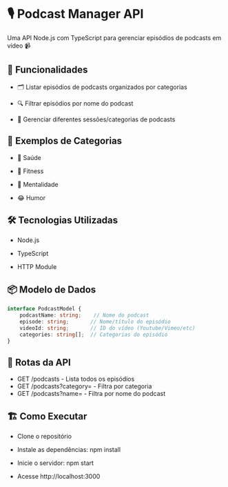 # 🎙️ Podcast Manager API
Uma API Node.js com TypeScript para gerenciar episódios de podcasts em vídeo 📹

## 🌟 Funcionalidades
- 🗂️ Listar episódios de podcasts organizados por categorias

- 🔍 Filtrar episódios por nome do podcast

- 📂 Gerenciar diferentes sessões/categorias de podcasts

## 📌 Exemplos de Categorias
- 🏥 Saúde

- 💪 Fitness

- 🧠 Mentalidade

- 😂 Humor

## 🛠️ Tecnologias Utilizadas
- Node.js

- TypeScript

- HTTP Module

## 📦 Modelo de Dados

```typescript
interface PodcastModel {
    podcastName: string;    // Nome do podcast
    episode: string;       // Nome/título do episódio
    videoId: string;       // ID do vídeo (Youtube/Vimeo/etc)
    categories: string[];  // Categorias do episódio
}
```
## 🚀 Rotas da API
- GET /podcasts - Lista todos os episódios
- GET /podcasts?category=<categoria> - Filtra por categoria
- GET /podcasts?name=<nome> - Filtra por nome do podcast

## 🏗️ Como Executar
- Clone o repositório

- Instale as dependências: npm install

- Inicie o servidor: npm start

- Acesse http://localhost:3000
